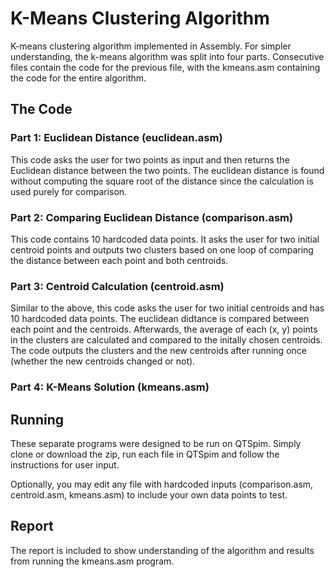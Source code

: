 # K-Means Clustering Algorithm

K-means clustering algorithm implemented in Assembly.
For simpler understanding, the k-means algorithm was split into four parts.
Consecutive files contain the code for the previous file, with the kmeans.asm containing the code for the entire algorithm. 

## The Code

### Part 1: Euclidean Distance (euclidean.asm)

This code asks the user for two points as input and then returns the Euclidean distance between the two points. The euclidean distance is found without computing the square root of the distance since the calculation is used purely for comparison.

### Part 2: Comparing Euclidean Distance (comparison.asm)

This code contains 10 hardcoded data points. It asks the user for two initial centroid points and outputs two clusters based on one loop of comparing the distance between each point and both centroids.

### Part 3: Centroid Calculation (centroid.asm)

Similar to the above, this code asks the user for two initial centroids and has 10 hardcoded data points. The euclidean didtance is compared between each point and the centroids. Afterwards, the average of each (x, y) points in the clusters are calculated and compared to the initally chosen centroids. The code outputs the clusters and the new centroids after running once (whether the new centroids changed or not).

### Part 4: K-Means Solution (kmeans.asm)



## Running

These separate programs were designed to be run on QTSpim. Simply clone or download the zip, run each file in QTSpim and follow the instructions for user input.

Optionally, you may edit any file with hardcoded inputs (comparison.asm, centroid.asm, kmeans.asm) to include your own data points to test.

## Report

The report is included to show understanding of the algorithm and results from running the kmeans.asm program.

